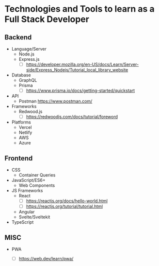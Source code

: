 # Technologies and Tools to learn as a Full Stack Developer

## Backend
- Language/Server
  - Node.js 
  - Express.js
    - [ ] https://developer.mozilla.org/en-US/docs/Learn/Server-side/Express_Nodejs/Tutorial_local_library_website 
- Database
  - GraphQL
  - Prisma
    - [ ] https://www.prisma.io/docs/getting-started/quickstart
- API
  - Postman https://www.postman.com/
- Frameworks
  - Redwood.js
    - [ ] https://redwoodjs.com/docs/tutorial/foreword 
- Platforms
  - Vercel
  - Netlify
  - AWS
  - Azure

## Frontend
- CSS
  - Container Queries
- JavaScript/ES6+
  - Web Components
- JS Frameworks
  - React
    - [ ] https://reactjs.org/docs/hello-world.html
    - [ ] https://reactjs.org/tutorial/tutorial.html
  - Angular
  - Svelte/Sveltekit
- TypeScript

 ## MISC
 - PWA
   - [ ] https://web.dev/learn/pwa/ 
  
